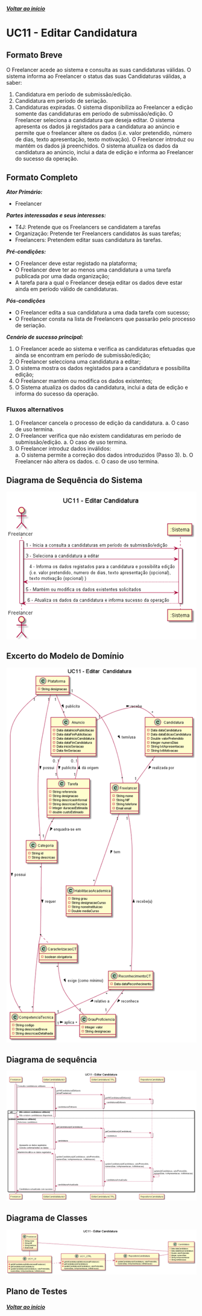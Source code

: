 ##### [Voltar ao início](https://github.com/blestonbandeiraUPSKILL/upskill_java1_labprg_grupo2/tree/main/README.md)

# UC11 - Editar Candidatura


## Formato Breve

O Freelancer acede ao sistema e consulta as suas candidaturas válidas. O sistema informa ao Freelancer o status das suas Candidaturas válidas, a saber: 
1. Candidatura em período de submissão/edição.
2. Candidatura em período de seriação.
3. Candidaturas expiradas.
O sistema disponibiliza ao Freelancer a edição somente das candidaturas em período de submissão/edição. O Freelancer seleciona a candidatura que deseja editar. O sistema apresenta os dados já registados para a candidatura ao anúncio e permite que o freelancer altere os dados (i.e. valor pretendido, número de dias, texto apresentação, texto motivação). O Freelancer introduz ou mantém os dados já preenchidos. O sistema atualiza os dados da candidatura ao anúncio, inclui a data de edição e informa ao Freelancer do sucesso da operação.

## Formato Completo

**_Ator Primário:_**

- Freelancer

**_Partes interessadas e seus interesses:_**

- T4J: Pretende que os Freelancers se candidatem a tarefas
- Organização: Pretende ter Freelancers candidatos às suas tarefas;
- Freelancers: Pretendem editar suas candidatura às tarefas.

**_Pré-condições:_**

- O Freelancer deve estar registado na plataforma;
- O Freelancer deve ter ao menos uma candidatura a uma tarefa publicada por uma dada organização;
- A tarefa para a qual o Freelancer deseja editar os dados deve estar ainda em período válido de candidaturas.

**_Pós-condições_**

- O Freelancer edita a sua candidatura a uma dada tarefa com sucesso;
- O Freelancer consta na lista de Freelancers que passarão pelo processo de seriação.

**_Cenário de sucesso principal:_**

1. O Freelancer acede ao sistema e verifica as candidaturas efetuadas que ainda se encontram em período de submissão/edição;
2. O Freelancer selecciona uma candidatura a editar;
4. O sistema mostra os dados registados para a candidatura e possibilita edição; 
5. O Freelancer mantém ou modifica os dados existentes;
6. O Sistema atualiza os dados da candidatura, inclui a data de edição e informa do sucesso da operação.

### Fluxos alternativos

1. O Freelancer cancela o processo de edição da candidatura. 
   a. O caso de uso termina.
2. O Freelancer verifica que não existem candidaturas em período de submissão/edição. 
   a. O caso de uso termina.
3. O Freelancer introduz dados inválidos:    
   a. O sistema permite a correção dos dados introduzidos (Passo 3).
   b. O Freelancer não altera os dados. 
   c. O caso de uso termina.

## Diagrama de Sequência do Sistema
![UC11_Editar_Candidatura_SSD](UC11_Editar_Candidatura_SSD.png)

## Excerto do Modelo de Domínio
![UC11_Editar_Candidatura_Modelo_Dominio](UC11_Editar_Candidatura_Modelo_Dominio.png)

## Diagrama de sequência <br/>
![UC11_Editar_Candidatura_Diagrama_Sequencia](UC11_Editar_Candidatura_Diagrama_Sequencia.png)

## Diagrama de Classes <br/>
![UC11_Editar_Candidatura_Diagrama_Classes](UC11_Editar_Candidatura_Diagrama_Classes.png)

## Plano de Testes <br/>


##### [Voltar ao início](https://github.com/blestonbandeiraUPSKILL/upskill_java1_labprg_grupo2/tree/main/README.md)
